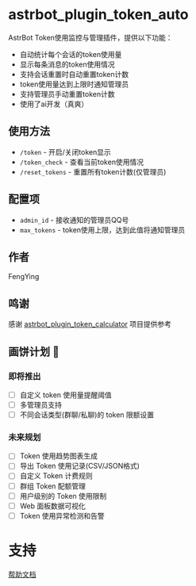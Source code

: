 # astrbot_plugin_token_auto

AstrBot Token使用监控与管理插件，提供以下功能：
- 自动统计每个会话的token使用量
- 显示每条消息的token使用情况
- 支持会话重置时自动重置token计数
- token使用量达到上限时通知管理员
- 支持管理员手动重置token计数
- 使用了ai开发（真爽）

## 使用方法

- `/token` - 开启/关闭token显示
- `/token_check` - 查看当前token使用情况 
- `/reset_tokens` - 重置所有token计数(仅管理员)

## 配置项

- `admin_id` - 接收通知的管理员QQ号
- `max_tokens` - token使用上限，达到此值将通知管理员

## 作者
FengYing

## 鸣谢
感谢 [astrbot_plugin_token_calculator](https://github.com/rinen0721/astrbot_plugin_token_calculator) 项目提供参考

## 画饼计划 🎯

### 即将推出
- [ ] 自定义 token 使用量提醒阈值
- [ ] 多管理员支持
- [ ] 不同会话类型(群聊/私聊)的 token 限额设置

### 未来规划
- [ ] Token 使用趋势图表生成
- [ ] 导出 Token 使用记录(CSV/JSON格式)
- [ ] 自定义 Token 计费规则
- [ ] 群组 Token 配额管理
- [ ] 用户级别的 Token 使用限制
- [ ] Web 面板数据可视化
- [ ] Token 使用异常检测和告警

# 支持

[帮助文档](https://astrbot.soulter.top/center/docs/%E5%BC%80%E5%8F%91/%E6%8F%92%E4%BB%B6%E5%BC%80%E5%8F%91/)
